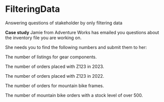 # FilteringData
Answering questions of stakeholder by only filtering data

**Case study**
Jamie from Adventure Works has emailed you questions about the inventory file you are working on.

She needs you to find the following numbers and submit them to her:

The number of listings for gear components.

The number of orders placed with Z123 in 2023.

The number of orders placed with Z123 in 2022.

The number of orders for mountain bike frames.

The number of mountain bike orders with a stock level of over 500.

